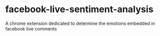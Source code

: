 # facebook-live-sentiment-analysis
A chrome extension dedicated to determine the emotions embedded in facebook live comments
